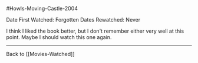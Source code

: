 #Howls-Moving-Castle-2004

Date First Watched:  Forgotten
Dates Rewatched:  Never

I think I liked the book better, but I don't remember either very well at this point.  Maybe I should watch this one again.

---
Back to [[Movies-Watched]]